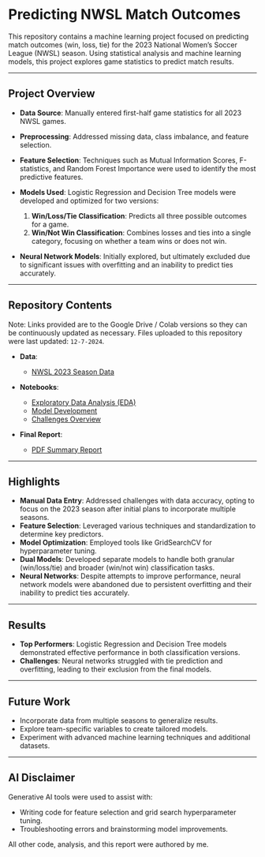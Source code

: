 # Predicting NWSL Match Outcomes  

This repository contains a machine learning project focused on predicting match outcomes (win, loss, tie) for the 2023 National Women’s Soccer League (NWSL) season. Using statistical analysis and machine learning models, this project explores game statistics to predict match results.  

---

## Project Overview  

- **Data Source**: Manually entered first-half game statistics for all 2023 NWSL games.  
- **Preprocessing**: Addressed missing data, class imbalance, and feature selection.  
- **Feature Selection**: Techniques such as Mutual Information Scores, F-statistics, and Random Forest Importance were used to identify the most predictive features.  
- **Models Used**: Logistic Regression and Decision Tree models were developed and optimized for two versions:  
  1. **Win/Loss/Tie Classification**: Predicts all three possible outcomes for a game.  
  2. **Win/Not Win Classification**: Combines losses and ties into a single category, focusing on whether a team wins or does not win.  

- **Neural Network Models**: Initially explored, but ultimately excluded due to significant issues with overfitting and an inability to predict ties accurately.  

---

## Repository Contents  
Note: Links provided are to the Google Drive / Colab versions so they can be continuously updated as necessary. Files uploaded to this repository were last updated: `12-7-2024`.

- **Data**:
  - [NWSL 2023 Season Data](https://drive.google.com/file/d/13yokJ4rb_op7ZjeLuJ4krzwJlLx2bz_E/view?usp=sharing)
- **Notebooks**:  
  - [Exploratory Data Analysis (EDA)](https://colab.research.google.com/drive/1Opg-MOMV9pBahe4VVe1ZDQ0svk3sh6ZC?usp=sharing)
  - [Model Development](https://colab.research.google.com/drive/14qxcJ8lKcxpN1f2QMaC6UpyB_gbq4GEo?usp=sharing) 
  - [Challenges Overview](https://colab.research.google.com/drive/1vnw_-4WoWkEvSS8rCZi0o8lJD2oFVG-o?usp=sharing) 

- **Final Report**:  
  - [PDF Summary Report](https://drive.google.com/file/d/148M06zAFc_8w3UgnA60falzvJUkVdjFC/view?usp=sharing) 

---

## Highlights  

- **Manual Data Entry**: Addressed challenges with data accuracy, opting to focus on the 2023 season after initial plans to incorporate multiple seasons.  
- **Feature Selection**: Leveraged various techniques and standardization to determine key predictors.  
- **Model Optimization**: Employed tools like GridSearchCV for hyperparameter tuning.  
- **Dual Models**: Developed separate models to handle both granular (win/loss/tie) and broader (win/not win) classification tasks.  
- **Neural Networks**: Despite attempts to improve performance, neural network models were abandoned due to persistent overfitting and their inability to predict ties accurately.  

---

## Results  

- **Top Performers**: Logistic Regression and Decision Tree models demonstrated effective performance in both classification versions.  
- **Challenges**: Neural networks struggled with tie prediction and overfitting, leading to their exclusion from the final models.  

---

## Future Work  

- Incorporate data from multiple seasons to generalize results.  
- Explore team-specific variables to create tailored models.  
- Experiment with advanced machine learning techniques and additional datasets.  

---

## AI Disclaimer  

Generative AI tools were used to assist with:  
- Writing code for feature selection and grid search hyperparameter tuning.  
- Troubleshooting errors and brainstorming model improvements.  

All other code, analysis, and this report were authored by me. 
